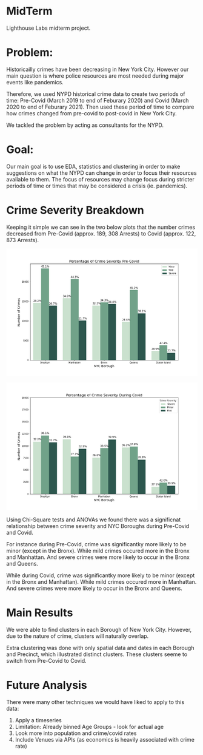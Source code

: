 # MidTerm
Lighthouse Labs midterm project.

# Problem: 
Historicailly crimes have been decreasing in New York City. However our main question is where police resources are most needed during major events like pandemics. 

Therefore, we used NYPD historical crime data to create two periods of time: Pre-Covid (March 2019 to end of Feburary 2020) and Covid (March 2020 to end of Feburary 2021). Then used these period of time to compare how crimes changed from pre-covid to post-covid in New York City. 

We tackled the problem by acting as consultants for the NYPD.

# Goal: 
Our main goal is to use EDA, statistics and clustering in order to make suggestions on what the NYPD can change in order to focus their resources available to them. The focus of resources may change focus during stricter periods of time or times that may be considered a crisis (ie. pandemics).

# Crime Severity Breakdown
Keeping it simple we can see in the two below plots that the number crimes decreased from Pre-Covid (approx. 189, 308 Arrests) to Covid (approx. 122, 873 Arrests).

![plot](./Figures/EDA_Plots/Crime_Severity_Pre_Covid.png)


![plot](./Figures/EDA_Plots/Crime_Severity_Covid.png)

Using Chi-Square tests and ANOVAs we found there was a significnat relationship between crime severity and NYC Boroughs during Pre-Covid and Covid.

For instance during Pre-Covid, crime was significantky more likely to be minor (except in the Bronx). While mild crimes occured more in the Bronx and Manhattan. And severe crimes were more likely to occur in the Bronx and Queens.

While during Covid, crime was significantky more likely to be minor (except in the Bronx and Manhattan). While mild crimes occured more in Manhattan. And severe crimes were more likely to occur in the Bronx and Queens.

# Main Results
We were able to find clusters in each Borough of New York City. However, due to the nature of crime, clusters will naturally overlap.

Extra clustering was done with only spatial data and dates in each Borough and Precinct, which illustrated distinct clusters. These clusters seeme to switch from Pre-Covid to Covid.

# Future Analysis

There were many other techniques we would have liked to apply to this data:

1. Apply a timeseries
2. Limitation: Already binned Age Groups - look for actual age
3. Look more into population and crime/covid rates
4. Include Venues via APIs (as economics is heavily associated with crime rate)